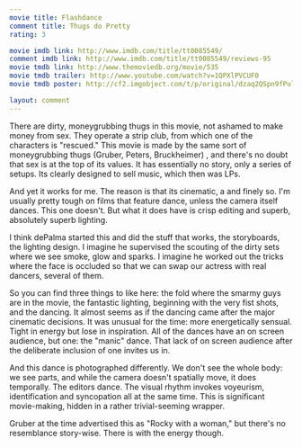 ```yaml
---
movie title: Flashdance
comment title: Thugs do Pretty
rating: 3

movie imdb link: http://www.imdb.com/title/tt0085549/
comment imdb link: http://www.imdb.com/title/tt0085549/reviews-95
movie tmdb link: http://www.themoviedb.org/movie/535
movie tmdb trailer: http://www.youtube.com/watch?v=1QPXlPVCUF0
movie tmdb poster: http://cf2.imgobject.com/t/p/original/dzaq2QSpn9fPulsoJByEtgO9yeB.jpg

layout: comment
---
```


There are dirty, moneygrubbing thugs in this movie, not ashamed to make money from sex. They operate a strip club, from which one of the characters is "rescued." This movie is made by the same sort of moneygrubbing thugs (Gruber, Peters, Bruckheimer) , and there's no doubt that sex is at the top of its values. It has essentially no story, only a series of setups. Its clearly designed to sell music, which then was LPs.

And yet it works for me. The reason is that its cinematic, a and finely so. I'm usually pretty tough on films that feature dance, unless the camera itself dances. This one doesn't. But what it does have is crisp editing and superb, absolutely superb lighting.

I think dePalma started this and did the stuff that works, the storyboards, the lighting design. I imagine he supervised the scouting of the dirty sets where we see smoke, glow and sparks. I imagine he worked out the tricks where the face is occluded so that we can swap our actress with real dancers, several of them.

So you can find three things to like here: the fold where the smarmy guys are in the movie, the fantastic lighting, beginning with the very fist shots, and the dancing. It almost seems as if the dancing came after the major cinematic decisions. It was unusual for the time: more energetically sensual. Tight in energy but lose in inspiration. All of the dances have an on screen audience, but one: the "manic" dance. That lack of on screen audience after the deliberate inclusion of one invites us in. 

And this dance is photographed differently. We don't see the whole body: we see parts, and while the camera doesn't spatially move, it does temporally. The editors dance. The visual rhythm invokes voyeurism, identification and syncopation all at the same time. This is significant movie-making, hidden in a rather trivial-seeming wrapper. 

Gruber at the time advertised this as "Rocky with a woman," but there's no resemblance story-wise. There is with the energy though.